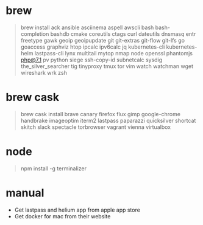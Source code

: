 # brew

>brew install ack ansible asciinema aspell awscli bash bash-completion bashdb cmake coreutils ctags curl dateutils dnsmasq entr freetype gawk geoip geoipupdate git git-extras git-flow git-lfs go goaccess graphviz htop ipcalc ipv6calc jq kubernetes-cli kubernetes-helm lastpass-cli lynx multitail mytop nmap node openssl phantomjs php@7.1 pv python siege ssh-copy-id subnetcalc sysdig the_silver_searcher tig tinyproxy tmux tor vim watch watchman wget wireshark wrk zsh


# brew cask

>brew cask install brave canary firefox flux gimp google-chrome handbrake imageoptim iterm2 lastpass paparazzi quicksilver shortcat skitch slack spectacle torbrowser vagrant vienna virtualbox

# node

>npm install -g terminalizer

# manual
* Get lastpass and helium app from apple app store
* Get docker for mac from their website

